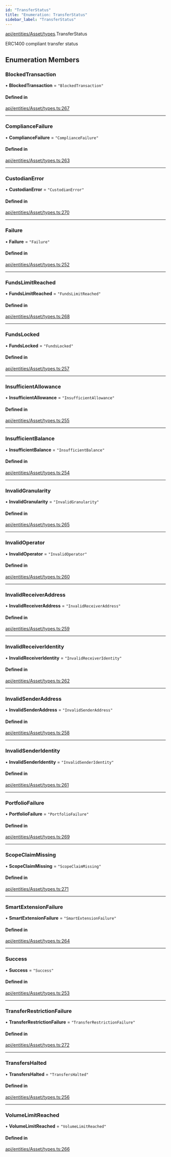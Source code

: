 ```yaml
---
id: "TransferStatus"
title: "Enumeration: TransferStatus"
sidebar_label: "TransferStatus"
---
```


[api/entities/Asset/types](../../../../../../modules/API/Entities/Asset/Types/Types.md).TransferStatus

ERC1400 compliant transfer status

## Enumeration Members

### BlockedTransaction

• **BlockedTransaction** = ``"BlockedTransaction"``

#### Defined in

[api/entities/Asset/types.ts:267](https://github.com/PolymeshAssociation/polymesh-sdk/blob/8a9e72221/src/api/entities/Asset/types.ts#L267)

___

### ComplianceFailure

• **ComplianceFailure** = ``"ComplianceFailure"``

#### Defined in

[api/entities/Asset/types.ts:263](https://github.com/PolymeshAssociation/polymesh-sdk/blob/8a9e72221/src/api/entities/Asset/types.ts#L263)

___

### CustodianError

• **CustodianError** = ``"CustodianError"``

#### Defined in

[api/entities/Asset/types.ts:270](https://github.com/PolymeshAssociation/polymesh-sdk/blob/8a9e72221/src/api/entities/Asset/types.ts#L270)

___

### Failure

• **Failure** = ``"Failure"``

#### Defined in

[api/entities/Asset/types.ts:252](https://github.com/PolymeshAssociation/polymesh-sdk/blob/8a9e72221/src/api/entities/Asset/types.ts#L252)

___

### FundsLimitReached

• **FundsLimitReached** = ``"FundsLimitReached"``

#### Defined in

[api/entities/Asset/types.ts:268](https://github.com/PolymeshAssociation/polymesh-sdk/blob/8a9e72221/src/api/entities/Asset/types.ts#L268)

___

### FundsLocked

• **FundsLocked** = ``"FundsLocked"``

#### Defined in

[api/entities/Asset/types.ts:257](https://github.com/PolymeshAssociation/polymesh-sdk/blob/8a9e72221/src/api/entities/Asset/types.ts#L257)

___

### InsufficientAllowance

• **InsufficientAllowance** = ``"InsufficientAllowance"``

#### Defined in

[api/entities/Asset/types.ts:255](https://github.com/PolymeshAssociation/polymesh-sdk/blob/8a9e72221/src/api/entities/Asset/types.ts#L255)

___

### InsufficientBalance

• **InsufficientBalance** = ``"InsufficientBalance"``

#### Defined in

[api/entities/Asset/types.ts:254](https://github.com/PolymeshAssociation/polymesh-sdk/blob/8a9e72221/src/api/entities/Asset/types.ts#L254)

___

### InvalidGranularity

• **InvalidGranularity** = ``"InvalidGranularity"``

#### Defined in

[api/entities/Asset/types.ts:265](https://github.com/PolymeshAssociation/polymesh-sdk/blob/8a9e72221/src/api/entities/Asset/types.ts#L265)

___

### InvalidOperator

• **InvalidOperator** = ``"InvalidOperator"``

#### Defined in

[api/entities/Asset/types.ts:260](https://github.com/PolymeshAssociation/polymesh-sdk/blob/8a9e72221/src/api/entities/Asset/types.ts#L260)

___

### InvalidReceiverAddress

• **InvalidReceiverAddress** = ``"InvalidReceiverAddress"``

#### Defined in

[api/entities/Asset/types.ts:259](https://github.com/PolymeshAssociation/polymesh-sdk/blob/8a9e72221/src/api/entities/Asset/types.ts#L259)

___

### InvalidReceiverIdentity

• **InvalidReceiverIdentity** = ``"InvalidReceiverIdentity"``

#### Defined in

[api/entities/Asset/types.ts:262](https://github.com/PolymeshAssociation/polymesh-sdk/blob/8a9e72221/src/api/entities/Asset/types.ts#L262)

___

### InvalidSenderAddress

• **InvalidSenderAddress** = ``"InvalidSenderAddress"``

#### Defined in

[api/entities/Asset/types.ts:258](https://github.com/PolymeshAssociation/polymesh-sdk/blob/8a9e72221/src/api/entities/Asset/types.ts#L258)

___

### InvalidSenderIdentity

• **InvalidSenderIdentity** = ``"InvalidSenderIdentity"``

#### Defined in

[api/entities/Asset/types.ts:261](https://github.com/PolymeshAssociation/polymesh-sdk/blob/8a9e72221/src/api/entities/Asset/types.ts#L261)

___

### PortfolioFailure

• **PortfolioFailure** = ``"PortfolioFailure"``

#### Defined in

[api/entities/Asset/types.ts:269](https://github.com/PolymeshAssociation/polymesh-sdk/blob/8a9e72221/src/api/entities/Asset/types.ts#L269)

___

### ScopeClaimMissing

• **ScopeClaimMissing** = ``"ScopeClaimMissing"``

#### Defined in

[api/entities/Asset/types.ts:271](https://github.com/PolymeshAssociation/polymesh-sdk/blob/8a9e72221/src/api/entities/Asset/types.ts#L271)

___

### SmartExtensionFailure

• **SmartExtensionFailure** = ``"SmartExtensionFailure"``

#### Defined in

[api/entities/Asset/types.ts:264](https://github.com/PolymeshAssociation/polymesh-sdk/blob/8a9e72221/src/api/entities/Asset/types.ts#L264)

___

### Success

• **Success** = ``"Success"``

#### Defined in

[api/entities/Asset/types.ts:253](https://github.com/PolymeshAssociation/polymesh-sdk/blob/8a9e72221/src/api/entities/Asset/types.ts#L253)

___

### TransferRestrictionFailure

• **TransferRestrictionFailure** = ``"TransferRestrictionFailure"``

#### Defined in

[api/entities/Asset/types.ts:272](https://github.com/PolymeshAssociation/polymesh-sdk/blob/8a9e72221/src/api/entities/Asset/types.ts#L272)

___

### TransfersHalted

• **TransfersHalted** = ``"TransfersHalted"``

#### Defined in

[api/entities/Asset/types.ts:256](https://github.com/PolymeshAssociation/polymesh-sdk/blob/8a9e72221/src/api/entities/Asset/types.ts#L256)

___

### VolumeLimitReached

• **VolumeLimitReached** = ``"VolumeLimitReached"``

#### Defined in

[api/entities/Asset/types.ts:266](https://github.com/PolymeshAssociation/polymesh-sdk/blob/8a9e72221/src/api/entities/Asset/types.ts#L266)
